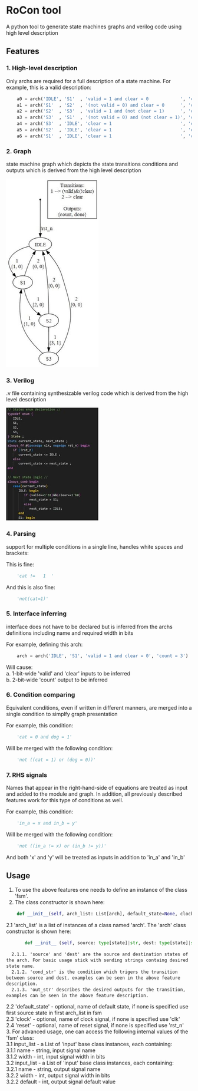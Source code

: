
# RoCon tool

A python tool to generate state machines graphs and verilog code using high level description

## Features

### 1. High-level description
Only archs are required for a full description of a state machine. For example, this is a valid description:  
```python
    a0 = arch('IDLE', 'S1'  , 'valid = 1 and clear = 0            ', 'count = 1             ')
    a1 = arch('S1'  , 'S2'  , '(not valid = 0) and clear = 0      ', 'count = 2             ')
    a2 = arch('S2'  , 'S3'  , 'valid = 1 and (not clear = 1)      ', 'count = 3 and done = 1')
    a3 = arch('S3'  , 'S1'  , '(not valid = 0) and (not clear = 1)', 'count = 1             ')
    a4 = arch('S3'  , 'IDLE', 'clear = 1                          ', 'count = 0             ')
    a5 = arch('S2'  , 'IDLE', 'clear = 1                          ', 'count = 0             ')
    a6 = arch('S1'  , 'IDLE', 'clear = 1                          ', 'count = 0             ')
```

### 2. Graph
state machine graph which depicts the state transitions conditions and outputs which is derived from the high level description

![Graph Example](exmp_graph.JPG)

### 3. Verilog
.v file containing synthesizable verilog code which is derived from the high level description  

![Code Example](exmp_verilog.JPG)
 
### 4. Parsing 
support for multiple conditions in a single line, handles white spaces and brackets:

This is fine: 
```python 
    'cat !=   1  '
```
And this is also fine:  
```python
    'not(cat=1)'
```

### 5. Interface inferring
interface does not have to be declared but is inferred from the archs definitions including name and required width in bits

For example, defining this arch:  
```python
    arch = arch('IDLE', 'S1', 'valid = 1 and clear = 0', 'count = 3')  
```
Will cause:  
    a. 1-bit-wide 'valid' and 'clear' inputs to be inferred  
    b. 2-bit-wide 'count' output to be inferred  

### 6. Condition comparing
Equivalent conditions, even if written in different manners, are merged into a single condition to simplfy graph presentation  

For example, this condition:    
```python
    'cat = 0 and dog = 1'  
```
Will be merged with the following condition:  
```python
    'not ((cat = 1) or (dog = 0))'  
```

### 7. RHS signals
Names that appear in the right-hand-side of equations are treated as input and added to the module and graph.
In addition, all previously described features work for this type of conditions as well.

For example, this condition:    
```python
    'in_a = x and in_b = y'  
```
Will be merged with the following condition:  
```python
    'not ((in_a != x) or (in_b != y))'    
```   
And both 'x' and 'y' will be treated as inputs in addition to 'in_a' and 'in_b'

## Usage

1. To use the above features one needs to define an instance of the class 'fsm'.  
2. The class constructor is shown here:  
```python
    def __init__(self, arch_list: List[arch], default_state=None, clock=None, reset=None) -> None:  
```
   2.1 'arch_list' is a list of instances of a class named 'arch'. The 'arch' class constructor is shown here:  
```python
       def __init__ (self, source: type[state]|str, dest: type[state]|str, cond_str: str, out_str: str) -> None:
```
      2.1.1. 'source' and 'dest' are the source and destination states of the arch. For basic usage stick with sending strings containg desired state name.  
      2.1.2. 'cond_str' is the condition which trigers the transition between source and dest, examples can be seen in the above feature description.  
      2.1.3. 'out_str' describes the desired outputs for the transition, examples can be seen in the above feature description.  
   2.2 'default_state' - optional, name of default state, if none is specified use first source state in first arch_list in fsm  
   2.3 'clock' - optional, name of clock signal, if none is specified use 'clk'  
   2.4 'reset' - optional, name of reset signal, if none is specified use 'rst_n'  
3. For advanced usage, one can access the following internal values of the 'fsm' class:  
   3.1 input_list - a List of 'input' base class instances, each containing:  
       3.1.1 name - string, input signal name  
       3.1.2 width - int, input signal width in bits  
   3.2 input_list - a List of 'input' base class instances, each containing:  
       3.2.1 name - string, output signal name  
       3.2.2 width - int, output signal width in bits  
       3.2.2 default - int, output signal default value  